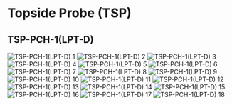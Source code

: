 # Topside Probe (TSP)
## TSP-PCH-1(LPT-D)
![TSP-PCH-1(LPT-D) 1](./TSP-PCH-1(LPT-D)/TSP-PCH-1(LPT-D)_1.jpg)
![TSP-PCH-1(LPT-D) 2](./TSP-PCH-1(LPT-D)/TSP-PCH-1(LPT-D)_2.jpg)
![TSP-PCH-1(LPT-D) 3](./TSP-PCH-1(LPT-D)/TSP-PCH-1(LPT-D)_3.jpg)
![TSP-PCH-1(LPT-D) 4](./TSP-PCH-1(LPT-D)/TSP-PCH-1(LPT-D)_4.jpg)
![TSP-PCH-1(LPT-D) 5](./TSP-PCH-1(LPT-D)/TSP-PCH-1(LPT-D)_5.jpg)
![TSP-PCH-1(LPT-D) 6](./TSP-PCH-1(LPT-D)/TSP-PCH-1(LPT-D)_6.jpg)
![TSP-PCH-1(LPT-D) 7](./TSP-PCH-1(LPT-D)/TSP-PCH-1(LPT-D)_7.jpg)
![TSP-PCH-1(LPT-D) 8](./TSP-PCH-1(LPT-D)/TSP-PCH-1(LPT-D)_8.jpg)
![TSP-PCH-1(LPT-D) 9](./TSP-PCH-1(LPT-D)/TSP-PCH-1(LPT-D)_9.jpg)
![TSP-PCH-1(LPT-D) 10](./TSP-PCH-1(LPT-D)/TSP-PCH-1(LPT-D)_10.jpg)
![TSP-PCH-1(LPT-D) 11](./TSP-PCH-1(LPT-D)/TSP-PCH-1(LPT-D)_11.jpg)
![TSP-PCH-1(LPT-D) 12](./TSP-PCH-1(LPT-D)/TSP-PCH-1(LPT-D)_12.jpg)
![TSP-PCH-1(LPT-D) 13](./TSP-PCH-1(LPT-D)/TSP-PCH-1(LPT-D)_13.jpg)
![TSP-PCH-1(LPT-D) 14](./TSP-PCH-1(LPT-D)/TSP-PCH-1(LPT-D)_14.jpg)
![TSP-PCH-1(LPT-D) 15](./TSP-PCH-1(LPT-D)/TSP-PCH-1(LPT-D)_15.jpg)
![TSP-PCH-1(LPT-D) 16](./TSP-PCH-1(LPT-D)/TSP-PCH-1(LPT-D)_16.jpg)
![TSP-PCH-1(LPT-D) 17](./TSP-PCH-1(LPT-D)/TSP-PCH-1(LPT-D)_17.jpg)
![TSP-PCH-1(LPT-D) 18](./TSP-PCH-1(LPT-D)/TSP-PCH-1(LPT-D)_18.jpg)